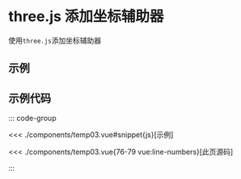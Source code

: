 <script setup>
import temp from './components/temp03.vue'
</script>

# three.js 添加坐标辅助器

使用`three.js`添加坐标辅助器

## 示例

<ClientOnly>
  <temp/>
</ClientOnly>

## 示例代码

::: code-group


<<< ./components/temp03.vue#snippet{js}[示例]

<<< ./components/temp03.vue{76-79 vue:line-numbers}[此页源码]

:::
